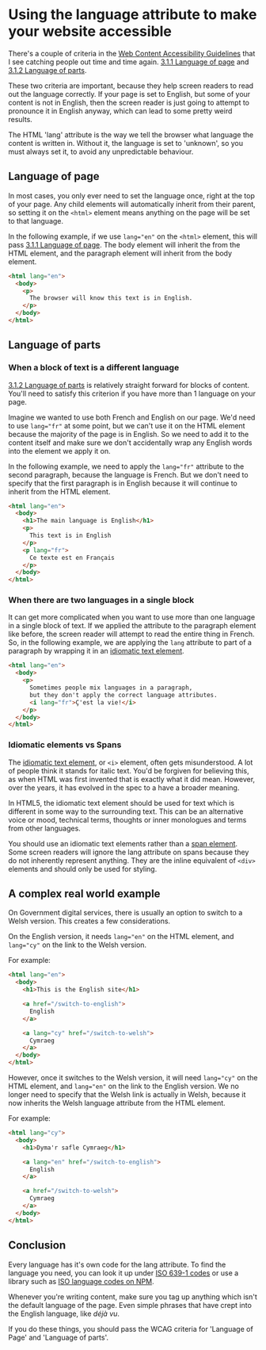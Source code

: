 # Using the language attribute to make your website accessible

There's a couple of criteria in the [Web Content Accessibility Guidelines](https://www.w3.org/TR/WCAG21/) that I see catching people out time and time again. [3.1.1 Language of page](https://www.w3.org/WAI/WCAG21/Understanding/language-of-page.html) and [3.1.2 Language of parts](https://www.w3.org/WAI/WCAG21/Understanding/language-of-parts.html).

These two criteria are important, because they help screen readers to read out the language correctly. If your page is set to English, but some of your content is not in English, then the screen reader is just going to attempt to pronounce it in English anyway, which can lead to some pretty weird results.

The HTML 'lang' attribute is the way we tell the browser what language the content is written in. Without it, the language is set to 'unknown', so you must always set it, to avoid any unpredictable behaviour.

## Language of page

In most cases, you only ever need to set the language once, right at the top of your page. Any child elements will automatically inherit from their parent, so setting it on the `<html>` element means anything on the page will be set to that language.

In the following example, if we use `lang="en"` on the `<html>` element, this will pass [3.1.1 Language of page](https://www.w3.org/WAI/WCAG21/Understanding/language-of-page.html). The body element will inherit the from the HTML element, and the paragraph element will inherit from the body element.

```html
<html lang="en">
  <body>
    <p>
      The browser will know this text is in English.
    </p>
  </body>
</html>
```

## Language of parts

### When a block of text is a different language

[3.1.2 Language of parts](https://www.w3.org/WAI/WCAG21/Understanding/language-of-parts.html) is relatively straight forward for blocks of content. You'll need to satisfy this criterion if you have more than 1 language on your page.

Imagine we wanted to use both French and English on our page. We'd need to use `lang="fr"` at some point, but we can't use it on the HTML element because the majority of the page is in English. So we need to add it to the content itself and make sure we don't accidentally wrap any English words into the element we apply it on.

In the following example, we need to apply the `lang="fr"` attribute to the second paragraph, because the language is French. But we don't need to specify that the first paragraph is in English because it will continue to inherit from the HTML element.

```html
<html lang="en">
  <body>
    <h1>The main language is English</h1>
    <p>
      This text is in English
    </p>
    <p lang="fr">
      Ce texte est en Français
    </p>
  </body>
</html>
```
### When there are two languages in a single block

It can get more complicated when you want to use more than one language in a single block of text. If we applied the attribute to the paragraph element like before, the screen reader will attempt to read the entire thing in French. So, in the following example, we are applying the `lang` attribute to part of a paragraph by wrapping it in an [idiomatic text element](https://developer.mozilla.org/en-US/docs/Web/HTML/Element/i).

```html
<html lang="en">
  <body>
    <p>
      Sometimes people mix languages in a paragraph, 
      but they don't apply the correct language attributes. 
      <i lang="fr">Ç'est la vie!</i>
    </p>
  </body>
</html>
```

### Idiomatic elements vs Spans

The [idiomatic text element](https://developer.mozilla.org/en-US/docs/Web/HTML/Element/i), or `<i>` element, often gets misunderstood. A lot of people think it stands for italic text. You'd be forgiven for believing this, as when HTML was first invented that is exactly what it did mean. However, over the years, it has evolved in the spec to a have a broader meaning.

In HTML5, the idiomatic text element should be used for text which is different in some way to the surrounding text. This can be an alternative voice or mood, technical terms, thoughts or inner monologues and terms from other languages.

You should use an idiomatic text elements rather than a [span element](https://developer.mozilla.org/en-US/docs/Web/HTML/Element/span). Some screen readers will ignore the lang attribute on spans because they do not inherently represent anything. They are the inline equivalent of `<div>` elements and should only be used for styling.

## A complex real world example

On Government digital services, there is usually an option to switch to a Welsh version. This creates a few considerations.

On the English version, it needs `lang="en"` on the HTML element, and `lang="cy"` on the link to the Welsh version.

For example:
```html
<html lang="en">
  <body>
    <h1>This is the English site</h1>

    <a href="/switch-to-english">
      English
    </a>

    <a lang="cy" href="/switch-to-welsh">
      Cymraeg
    </a>
  </body>
</html>
```

However, once it switches to the Welsh version, it will need `lang="cy"` on the HTML element, and `lang="en"` on the link to the English version. We no longer need to specify that the Welsh link is actually in Welsh, because it now inherits the Welsh language attribute from the HTML element.

For example:
```html
<html lang="cy">
  <body>
    <h1>Dyma'r safle Cymraeg</h1>

    <a lang="en" href="/switch-to-english">
      English
    </a>

    <a href="/switch-to-welsh">
      Cymraeg
    </a>
  </body>
</html>
```

## Conclusion

Every language has it's own code for the lang attribute. To find the language you need, you can look it up under [ISO 639-1 codes](https://en.wikipedia.org/wiki/List_of_ISO_639-1_codes) or use a library such as [ISO language codes on NPM](https://www.npmjs.com/package/iso-language-codes).

Whenever you're writing content, make sure you tag up anything which isn't the default language of the page. Even simple phrases that have crept into the English language, like <i lang="fr">déjà vu</i>.

If you do these things, you should pass the WCAG criteria for 'Language of Page' and 'Language of parts'.